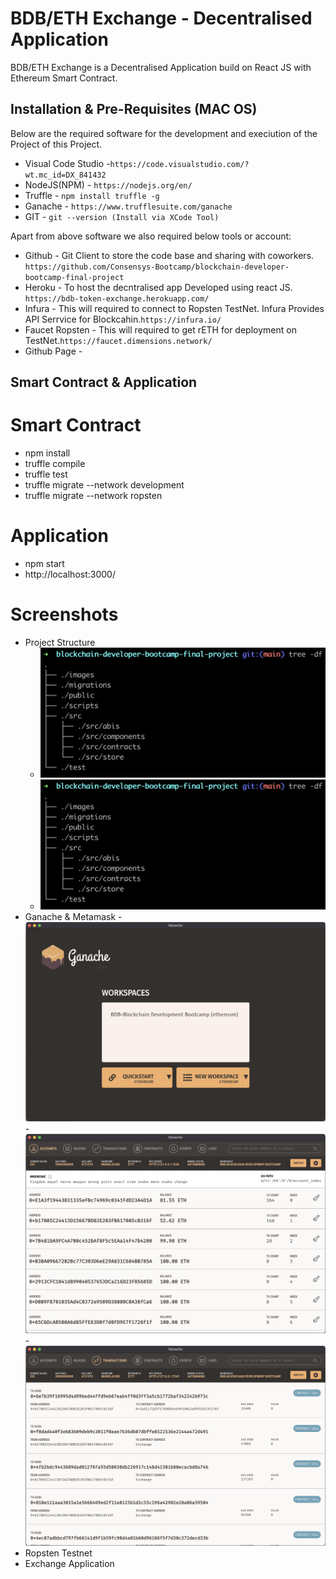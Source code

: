# BDB/ETH Exchange - Decentralised Application

BDB/ETH Exchange is a Decentralised Application build on React JS with Ethereum Smart Contract.


## Installation & Pre-Requisites (MAC OS)
Below are the required software for the development and execiution of the Project of this Project.

- Visual Code Studio -``` https://code.visualstudio.com/?wt.mc_id=DX_841432 ```
- NodeJS(NPM) - ``` https://nodejs.org/en/ ```
- Truffle - ``` npm install truffle -g ```
- Ganache - ``` https://www.trufflesuite.com/ganache ```
- GIT - ``` git --version (Install via XCode Tool) ```

Apart from above software we also required below tools or account:
- Github - Git Client to store the code base and sharing with coworkers. ```https://github.com/Consensys-Bootcamp/blockchain-developer-bootcamp-final-project```    
- Heroku - To host the decntralised app Developed using react JS. ```https://bdb-token-exchange.herokuapp.com/```
- Infura - This will required to connect to Ropsten TestNet. Infura Provides API Serrvice for Blockcahin.```https://infura.io/```
- Faucet Ropsten - This will required to get rETH for deployment on TestNet.```https://faucet.dimensions.network/```
- Github Page - 

## Smart Contract & Application
# Smart Contract
-  npm install
-  truffle compile
-  truffle test
-  truffle migrate --network development
-  truffle migrate --network ropsten

# Application
- npm start
- http://localhost:3000/

# Screenshots
- Project Structure
  - ![Project Directory](images/Project%20Directory%20Structure.png)
  - ![Project Structure](images/Project%20Directory%20Structure.png)
- Ganache & Metamask
  -![Ganache](images/Ganache-1.png)
  -![Ganache](images/Ganache-2.png)
  -![Ganache](images/Ganache-3.png)
- Ropsten Testnet
- Exchange Application




